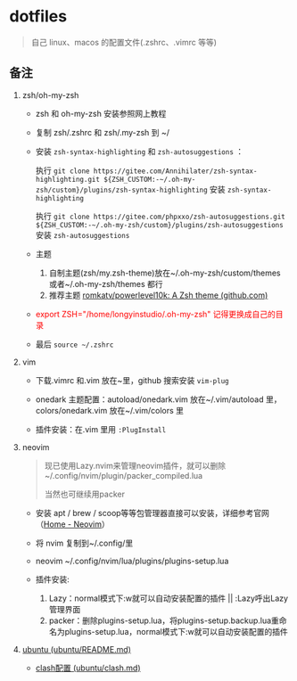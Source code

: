 # dotfiles

> 自己 linux、macos 的配置文件(.zshrc、.vimrc 等等)

## 备注

1. zsh/oh-my-zsh

   - zsh 和 oh-my-zsh 安装参照网上教程

   - 复制 zsh/.zshrc 和 zsh/.my-zsh 到 ~/

   - 安装 `zsh-syntax-highlighting` 和 `zsh-autosuggestions` ：

     执行 `git clone https://gitee.com/Annihilater/zsh-syntax-highlighting.git ${ZSH_CUSTOM:-~/.oh-my-zsh/custom}/plugins/zsh-syntax-highlighting` 安装 `zsh-syntax-highlighting`

     执行 `git clone https://gitee.com/phpxxo/zsh-autosuggestions.git ${ZSH_CUSTOM:-~/.oh-my-zsh/custom}/plugins/zsh-autosuggestions` 安装 `zsh-autosuggestions`

   - 主题

     1. 自制主题(zsh/my.zsh-theme)放在\~/.oh-my-zsh/custom/themes 或者\~/.oh-my-zsh/themes 都行
     2. 推荐主题 [romkatv/powerlevel10k: A Zsh theme (github.com)](https://github.com/romkatv/powerlevel10k)

   - <font color=red>export ZSH="/home/longyinstudio/.oh-my-zsh" 记得更换成自己的目录</font>

   - 最后 `source ~/.zshrc`

2. vim

   - 下载.vimrc 和.vim 放在~里，github 搜索安装 `vim-plug`

   - onedark 主题配置：autoload/onedark.vim 放在\~/.vim/autoload 里，colors/onedark.vim 放在\~/.vim/colors 里

   - 插件安装：在.vim 里用 `:PlugInstall`


3. neovim

   > 现已使用Lazy.nvim来管理neovim插件，就可以删除 \~/.config/nvim/plugin/packer_compiled.lua
   >
   > 当然也可继续用packer

   - 安装 apt / brew / scoop等等包管理器直接可以安装，详细参考官网（[Home - Neovim](https://neovim.io/)）
   - 将 nvim 复制到\~/.config/里
   - neovim \~/.config/nvim/lua/plugins/plugins-setup.lua
   - 插件安装: 

     1. Lazy：normal模式下:w就可以自动安装配置的插件 || :Lazy呼出Lazy管理界面
     1. packer：删除plugins-setup.lua，将plugins-setup.backup.lua重命名为plugins-setup.lua，normal模式下:w就可以自动安装配置的插件

4. [ubuntu (ubuntu/README.md)](ubuntu/README.md)

   - [clash配置 (ubuntu/clash.md)](ubuntu/clash.md)
